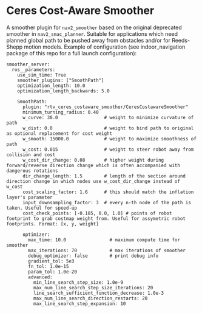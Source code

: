 # Ceres Cost-Aware Smoother

A smoother plugin for `nav2_smoother` based on the original deprecated smoother in `nav2_smac_planner`. Suitable for applications which need planned global path to be pushed away from obstacles and/or for Reeds-Shepp motion models. Example of configuration (see indoor_navigation package of this repo for a full launch configuration):

```
smoother_server:
  ros__parameters:
    use_sim_time: True
    smoother_plugins: ["SmoothPath"]
    optimization_length: 10.0
    optimization_length_backwards: 5.0

    SmoothPath:
      plugin: "rtv_ceres_costaware_smoother/CeresCostawareSmoother"
      minimum_turning_radius: 0.40
      w_curve: 30.0                 # weight to minimize curvature of path
      w_dist: 0.0                   # weight to bind path to original as optional replacement for cost weight
      w_smooth: 15000.0             # weight to maximize smoothness of path
      w_cost: 0.015                 # weight to steer robot away from collision and cost
      w_cost_dir_change: 0.08       # higher weight during forward/reverse direction change which is often accompanied with dangerous rotations
      dir_change_length: 1.5        # length of the section around direction change in which nodes use w_cost_dir_change instead of w_cost
      cost_scaling_factor: 1.6      # this should match the inflation layer's parameter
      input_downsampling_factor: 3  # every n-th node of the path is taken. Useful for speed-up
      cost_check_points: [-0.185, 0.0, 1.0] # points of robot footprint to grab costmap weight from. Useful for assymetric robot footprints. Format: [x, y, weight]

      optimizer:
        max_time: 10.0                # maximum compute time for smoother
        max_iterations: 70            # max iterations of smoother
        debug_optimizer: false        # print debug info
        gradient_tol: 5e3
        fn_tol: 1.0e-15
        param_tol: 1.0e-20
        advanced:
          min_line_search_step_size: 1.0e-9
          max_num_line_search_step_size_iterations: 20
          line_search_sufficient_function_decrease: 1.0e-3
          max_num_line_search_direction_restarts: 20
          max_line_search_step_expansion: 10
```